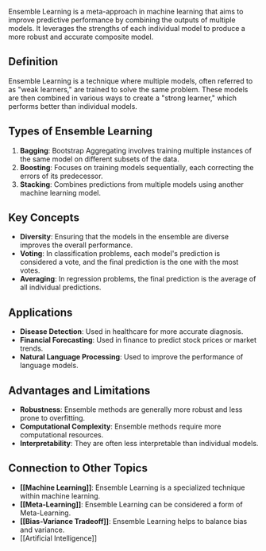 Ensemble Learning is a meta-approach in machine learning that aims to improve predictive performance by combining the outputs of multiple models. It leverages the strengths of each individual model to produce a more robust and accurate composite model.

## Definition

Ensemble Learning is a technique where multiple models, often referred to as "weak learners," are trained to solve the same problem. These models are then combined in various ways to create a "strong learner," which performs better than individual models.

## Types of Ensemble Learning

1. **Bagging**: Bootstrap Aggregating involves training multiple instances of the same model on different subsets of the data.
2. **Boosting**: Focuses on training models sequentially, each correcting the errors of its predecessor.
3. **Stacking**: Combines predictions from multiple models using another machine learning model.

## Key Concepts

- **Diversity**: Ensuring that the models in the ensemble are diverse improves the overall performance.
- **Voting**: In classification problems, each model's prediction is considered a vote, and the final prediction is the one with the most votes.
- **Averaging**: In regression problems, the final prediction is the average of all individual predictions.

## Applications

- **Disease Detection**: Used in healthcare for more accurate diagnosis.
- **Financial Forecasting**: Used in finance to predict stock prices or market trends.
- **Natural Language Processing**: Used to improve the performance of language models.

## Advantages and Limitations

- **Robustness**: Ensemble methods are generally more robust and less prone to overfitting.
- **Computational Complexity**: Ensemble methods require more computational resources.
- **Interpretability**: They are often less interpretable than individual models.

## Connection to Other Topics

- **[[Machine Learning]]**: Ensemble Learning is a specialized technique within machine learning.
- **[[Meta-Learning]]**: Ensemble Learning can be considered a form of Meta-Learning.
- **[[Bias-Variance Tradeoff]]**: Ensemble Learning helps to balance bias and variance.
- [[Artificial Intelligence]]